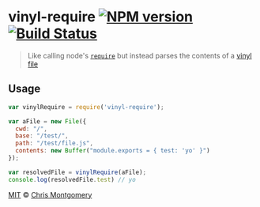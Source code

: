 # vinyl-require [![NPM version][npm-image]][npm-url] [![Build Status][travis-image]][travis-url]

> Like calling node's [`require`](http://nodejs.org/api/globals.html#globals_require) but instead parses the contents of a [vinyl file](https://github.com/wearefractal/vinyl)

## Usage

```js
var vinylRequire = require('vinyl-require');

var aFile = new File({
  cwd: "/",
  base: "/test/",
  path: "/test/file.js",
  contents: new Buffer("module.exports = { test: 'yo' }")
});

var resolvedFile = vinylRequire(aFile);
console.log(resolvedFile.test) // yo
```

[MIT](http://opensource.org/licenses/MIT) © [Chris Montgomery](http://www.chrismontgomery.info/)

[npm-url]: https://npmjs.org/package/vinyl-require
[npm-image]: http://img.shields.io/npm/v/vinyl-require.svg
[travis-image]: https://travis-ci.org/chmontgomery/vinyl-require.svg?branch=master
[travis-url]: https://travis-ci.org/chmontgomery/vinyl-require